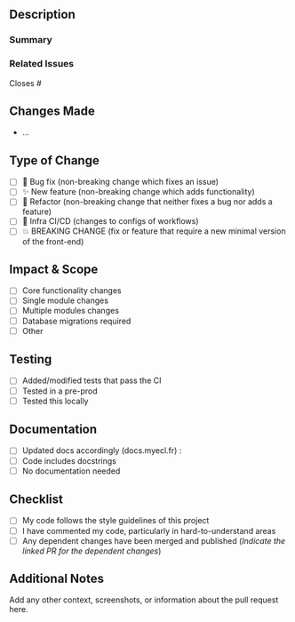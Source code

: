 ## Description

### Summary

<!--Brief description of what this PR does.-->

### Related Issues

<!-- If applicable -->
Closes #<!--0-->

## Changes Made

<!--Please describe the changes made in this pull request-->

- ...

## Type of Change

- [ ] 🐛 Bug fix (non-breaking change which fixes an issue)
- [ ] ✨ New feature (non-breaking change which adds functionality)
- [ ] 🔨 Refactor (non-breaking change that neither fixes a bug nor adds a feature)
- [ ] 🔧 Infra CI/CD (changes to configs of workflows)
- [ ] 💥 BREAKING CHANGE (fix or feature that require a new minimal version of the front-end)

## Impact & Scope

- [ ] Core functionality changes
- [ ] Single module changes
- [ ] Multiple modules changes
- [ ] Database migrations required
- [ ] Other

## Testing

- [ ] Added/modified tests that pass the CI
- [ ] Tested in a pre-prod
- [ ] Tested this locally

## Documentation

- [ ] Updated docs accordingly (docs.myecl.fr) : <!--[Docs#0 - Title](https://github.com/aeecleclair/myecl-documentation/pull/0)-->
- [ ] Code includes docstrings
- [ ] No documentation needed

## Checklist

- [ ] My code follows the style guidelines of this project
- [ ] I have commented my code, particularly in hard-to-understand areas
- [ ] Any dependent changes have been merged and published (_Indicate the linked PR for the dependent changes_)

## Additional Notes

Add any other context, screenshots, or information about the pull request here.

